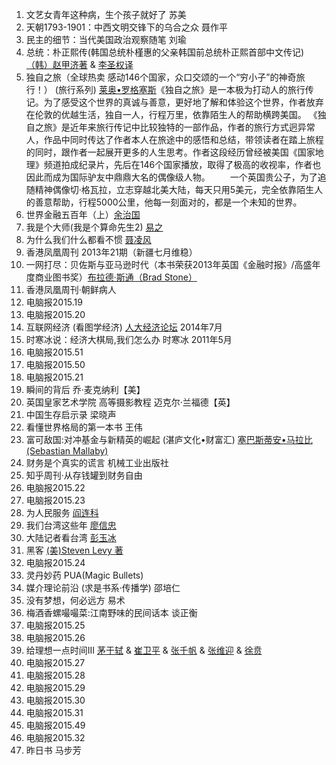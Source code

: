 1. 文艺女青年这种病，生个孩子就好了 苏美
2. 天朝1793-1901：中西文明交锋下的乌合之众 聂作平
3. 民主的细节：当代美国政治观察随笔 刘瑜
4. 总统：朴正熙传(韩国总统朴槿惠的父亲韩国前总统朴正熙首部中文传记) [（韩）赵甲济著](https://www.goodreads.com/book/author/%EF%BC%88%E9%9F%A9%EF%BC%89%E8%B5%B5%E7%94%B2%E6%B5%8E%E8%91%97) & [李圣权译](https://www.goodreads.com/book/author/%E6%9D%8E%E5%9C%A3%E6%9D%83%E8%AF%91)
5. 独自之旅（全球热卖 感动146个国家，众口交颂的一个“穷小子”的神奇旅行！） (旅行系列) [莱奥•罗格塞斯](https://www.goodreads.com/book/author/%E8%8E%B1%E5%A5%A5%E2%80%A2%E7%BD%97%E6%A0%BC%E5%A1%9E%E6%96%AF)《独自之旅》是一本极为打动人的旅行传记。为了感受这个世界的真诚与善意，更好地了解和体验这个世界，作者放弃在伦敦的优越生活，独自一人，行程万里，依靠陌生人的帮助横跨美国。
     《独自之旅》是近年来旅行传记中比较独特的一部作品，作者的旅行方式迥异常人，作品中同时传达了作者本人在旅途中的感悟和总结，带领读者在踏上旅程的同时，跟作者一起展开更多的人生思考。作者这段经历曾经被美国《国家地理》频道拍成纪录片，先后在146个国家播放，取得了极高的收视率，作者也因此而成为国际驴友中鼎鼎大名的偶像级人物。
        　　一个英国贵公子，为了追随精神偶像切·格瓦拉，立志穿越北美大陆，每天只用5美元，完全依靠陌生人的善意帮助，行程5000公里，他每一刻面对的，都是一个未知的世界。
6. 世界金融五百年（上）[余治国](https://www.goodreads.com/book/author/%E4%BD%99%E6%B2%BB%E5%9B%BD)
7. 我是个大师(我是个算命先生2) [易之](https://www.goodreads.com/book/author/%E6%98%93%E4%B9%8B)
8. 为什么我们什么都看不惯 [聂凌风](https://www.goodreads.com/book/author/%E8%81%82%E5%87%8C%E9%A3%8E)
9. 香港凤凰周刊 2013年21期（新疆七月维稳）
10. 一网打尽：贝佐斯与亚马逊时代（本书荣获2013年英国《金融时报》/高盛年度商业图书奖）[布拉德·斯通（Brad Stone）](https://www.goodreads.com/book/author/%E5%B8%83%E6%8B%89%E5%BE%B7%C2%B7%E6%96%AF%E9%80%9A%EF%BC%88Brad+Stone%EF%BC%89)
11. 香港凤凰周刊·朝鲜病人
12. 电脑报2015.19
13. 电脑报2015.20
14. 互联网经济 (看图学经济) [人大经济论坛](https://www.goodreads.com/book/author/%E4%BA%BA%E5%A4%A7%E7%BB%8F%E6%B5%8E%E8%AE%BA%E5%9D%9B) 2014年7月
15. 时寒冰说：经济大棋局,我们怎么办 时寒冰 2011年5月
16. 电脑报2015.51
17. 电脑报2015.50
18. 电脑报2015.21
19. 瞬间的背后 乔·麦克纳利【美】
20. 英国皇家艺术学院 高等摄影教程 迈克尔·兰福德【英】
21. 中国生存启示录 梁晓声
22. 看懂世界格局的第一本书 王伟
23. 富可敌国:对冲基金与新精英的崛起 (湛庐文化•财富汇) [塞巴斯蒂安•马拉比(Sebastian Mallaby)](https://www.goodreads.com/book/author/%E5%A1%9E%E5%B7%B4%E6%96%AF%E8%92%82%E5%AE%89%E2%80%A2%E9%A9%AC%E6%8B%89%E6%AF%94%28Sebastian+Mallaby%29)
24. 财务是个真实的谎言 机械工业出版社
25. 知乎周刊·从存钱罐到财务自由
26. 电脑报2015.22
27. 电脑报2015.23
28. 为人民服务 [阎连科](https://www.goodreads.com/book/author/%E9%98%8E%E8%BF%9E%E7%A7%91)
29. 我们台湾这些年 [廖信忠](https://www.goodreads.com/book/author/%E5%BB%96%E4%BF%A1%E5%BF%A0)
30. 大陆记者看台湾 [彭玉冰](https://www.goodreads.com/book/author/%E5%BD%AD%E7%8E%89%E5%86%B0)
31. 黑客 [(美)Steven Levy 著](https://www.goodreads.com/book/author/%28%E7%BE%8E%29Steven+Levy+%E8%91%97)
32. 电脑报2015.24
33. 灵丹妙药 PUA(Magic Bullets)
34. 媒介理论前沿 (求是书系·传播学) 邵培仁
35. 没有梦想，何必远方  易术
36. 梅酒香螺嘬嘬菜:江南野味的民间话本 谈正衡
37. 电脑报2015.25
38. 电脑报2015.26
39. 给理想一点时间III [茅于轼](https://www.goodreads.com/book/author/%E8%8C%85%E4%BA%8E%E8%BD%BC) & [崔卫平](https://www.goodreads.com/book/author/%E5%B4%94%E5%8D%AB%E5%B9%B3) & [张千帆](https://www.goodreads.com/book/author/%E5%BC%A0%E5%8D%83%E5%B8%86) & [张维迎](https://www.goodreads.com/book/author/%E5%BC%A0%E7%BB%B4%E8%BF%8E) & [徐贲](https://www.goodreads.com/book/author/%E5%BE%90%E8%B4%B2%E7%AD%89)
40. 电脑报2015.27
41. 电脑报2015.28
42. 电脑报2015.29
43. 电脑报2015.30
44. 电脑报2015.31
45. 电脑报2015.49
46. 电脑报2015.32
47. 昨日书 马步芳

